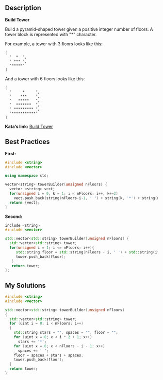 ## Description

**Build Tower**

Build a pyramid-shaped tower given a positive integer number of floors. A tower block is represented with "*" character.

For example, a tower with 3 floors looks like this:

    [
      "  *  ",
      " *** ", 
      "*****"
    ]

And a tower with 6 floors looks like this:

    [
      "     *     ", 
      "    ***    ", 
      "   *****   ", 
      "  *******  ", 
      " ********* ", 
      "***********"
    ]

**Kata's link:** [Build Tower](https://www.codewars.com/kata/576757b1df89ecf5bd00073b/cpp)

## Best Practices

**First:**
```cpp
#include <string>
#include <vector>

using namespace std;

vector<string> towerBuilder(unsigned nFloors) {
  vector <string> vect;
  for(unsigned i = 0, k = 1; i < nFloors; i++, k+=2)
    vect.push_back(string(nFloors-i-1, ' ') + string(k, '*') + string(nFloors-i-1, ' '));
  return {vect};
}
```

**Second:**
```cpp
include <string>
#include <vector>

std::vector<std::string> towerBuilder(unsigned nFloors) {
  std::vector<std::string> tower;
  for(unsigned i = 1; i <= nFloors; i++){
     std::string floor = std::string(nFloors - i, ' ') + std::string(i*2 - 1, '*') + std::string(nFloors - i, ' ');
     tower.push_back(floor);
   }
   return tower;    
};
```

## My Solutions
```cpp
#include <string>
#include <vector>

std::vector<std::string> towerBuilder(unsigned nFloors)
{
  std::vector<std::string> tower;
  for (uint i = 0; i < nFloors; i++)
  {
    std::string stars = "", spaces = "", floor = "";
    for (uint x = 0; x < i * 2 + 1; x++)
      stars += '*';
    for (uint x = 0; x < nFloors - i - 1; x++)
      spaces += ' ';
    floor = spaces + stars + spaces;
    tower.push_back(floor);
  }
  return tower;
}
```
